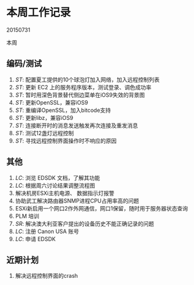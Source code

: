 # 本周工作记录

20150731

本周

## 编码/测试

1. *ST*: 配置夏工提供的10个球泡灯加入网络，加入远程控制列表
2. *ST*: 更新 EC2 上的服务程序版本，测试登录、调色成功率
3. *ST*: 暂时用深色背景替代侧边菜单在iOS9失效的背景图
4. *ST*: 更新OpenSSL，兼容iOS9
5. *ST*: 重编译OpenSSL，加入bitcode支持
6. *ST*: 更新libz，兼容iOS9
7. *ST*: 连接断开时的消息发送触发再次连接及重发消息
8. *ST*: 测试12盏灯远程控制
9. *ST*: 寻找远程控制界面操作时不响应的原因

## 其他

1. *LC*: 浏览 EDSDK 文档，了解其功能
2. *LC*: 根据周六讨论结果调整流程图
3. 解决机房ESXi主机电源、 数据指示灯报警
4. 协助武工解决路由器SNMP进程CPU占用率高的问题
5. ESXi新启用一个网口2作外网通信，网口1保留，随时用于服务器状态查询
6. PLM 培训
7. *SR*: 解决澳大利亚客户提出的设备历史不能正确记录的问题
8. *LC*: 注册 Canon USA 账号
9. *LC*: 申请 EDSDK

## 近期计划

1. 解决远程控制界面的crash


